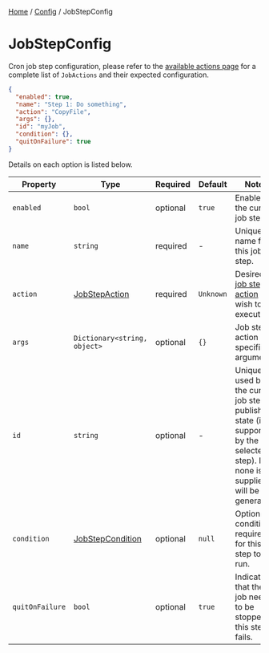 [Home](/README.md) / [Config](/docs/configuration/README.md) / JobStepConfig

# JobStepConfig
Cron job step configuration, please refer to the [available actions page](/docs/job-actions/README.md) for a complete list of `JobActions` and their expected configuration.

```json
{
  "enabled": true,
  "name": "Step 1: Do something",
  "action": "CopyFile",
  "args": {},
  "id": "myJob",
  "condition": {},
  "quitOnFailure": true
}
```

Details on each option is listed below.

| Property | Type | Required | Default | Notes |
| --- | --- | ---- | ---- | --- |
| `enabled` | `bool` | optional | `true` | Enables the current job step. |
| `name` | `string` | required | - | Unique name for this job step. |
| `action` | [JobStepAction](/docs/enums/JobStepAction.md) | required | `Unknown` | Desired [job step action](/docs/job-actions/README.md) you wish to execute. |
| `args` | `Dictionary<string, object>` | optional | `{}` | Job step action specific arguments. |
| `id` | `string` | optional | - | Unique ID used by the current job step to publish state (if supported by the selected step). If none is supplied it will be generated. |
| `condition` | [JobStepCondition](/docs/configuration/JobStepCondition.md) | optional | `null` | Optional condition required for this step to run. |
| `quitOnFailure` | `bool` | optional | `true` | Indicates that the job needs to be stopped if this step fails. |